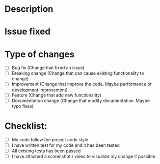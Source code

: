 # Description
<!--
Please attach a gif image describing your PR if possible
-->

# Issue fixed
<!--
Please list out all issue fixed with this PR
-->

# Type of changes

- [ ] Bug fix (Change that fixed an issue)
- [ ] Breaking change (Change that can cause existing functionality to change)
- [ ] Improvement (Change that improve the code. Maybe performance or development improvement)
- [ ] Feature (Change that add new functionality)
- [ ] Documentation change (Change that modify documentation. Maybe typo fixes)

# Checklist:

- [ ] My code follow the project code style
- [ ] I have written test for my code and it has been tested
- [ ] All existing tests has been passed
- [ ] I have attached a screenshot / video to visualize my change if possible
